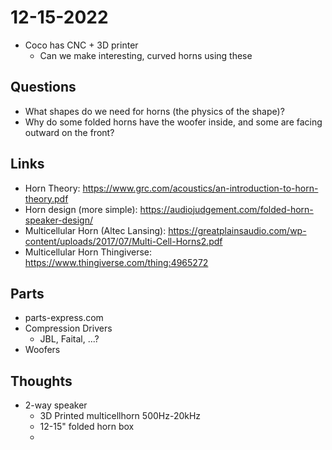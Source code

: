# 12-15-2022

- Coco has CNC + 3D printer
  - Can we make interesting, curved horns using these

## Questions
- What shapes do we need for horns (the physics of the shape)?
- Why do some folded horns have the woofer inside, and some are facing outward on the front?

## Links
- Horn Theory: https://www.grc.com/acoustics/an-introduction-to-horn-theory.pdf
- Horn design (more simple): https://audiojudgement.com/folded-horn-speaker-design/
- Multicellular Horn (Altec Lansing): https://greatplainsaudio.com/wp-content/uploads/2017/07/Multi-Cell-Horns2.pdf
- Multicellular Horn Thingiverse: https://www.thingiverse.com/thing:4965272

## Parts
- parts-express.com
- Compression Drivers
  - JBL, Faital, ...?
- Woofers

## Thoughts
- 2-way speaker
  - 3D Printed multicellhorn 500Hz-20kHz
  - 12-15" folded horn box
  - 
